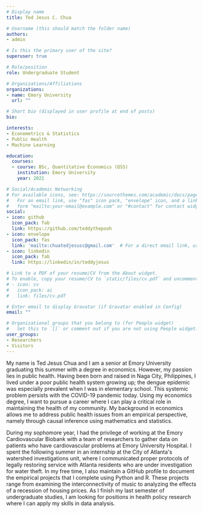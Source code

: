 ```yaml
---
# Display name
title: Ted Jesus C. Chua

# Username (this should match the folder name)
authors:
- admin

# Is this the primary user of the site?
superuser: true

# Role/position
role: Undergraduate Student

# Organizations/Affiliations
organizations:
- name: Emory University
  url: ""

# Short bio (displayed in user profile at end of posts)
bio:

interests:
- Econometrics & Statistics
- Public Health
- Machine Learning

education:
  courses:
  - course: BSc, Quantitative Economics (QSS)
    institution: Emory University
    year: 2021

# Social/Academic Networking
# For available icons, see: https://sourcethemes.com/academic/docs/page-builder/#icons
#   For an email link, use "fas" icon pack, "envelope" icon, and a link in the
#   form "mailto:your-email@example.com" or "#contact" for contact widget.
social:
- icon: github
  icon_pack: fab
  link: https://github.com/teddythepooh
- icon: envelope
  icon_pack: fas
  link: 'mailto:chuatedjesusc@gmail.com'  # For a direct email link, use "mailto:test@example.org".
- icon: linkedin
  icon_pack: fab
  link: https://linkedin/in/teddyjesus

# Link to a PDF of your resume/CV from the About widget.
# To enable, copy your resume/CV to `static/files/cv.pdf` and uncomment the lines below.
# - icon: cv
#   icon_pack: ai
#   link: files/cv.pdf

# Enter email to display Gravatar (if Gravatar enabled in Config)
email: ""

# Organizational groups that you belong to (for People widget)
#   Set this to `[]` or comment out if you are not using People widget.
user_groups:
- Researchers
- Visitors
---
```


My name is Ted Jesus Chua and I am a senior at Emory  University graduating this summer with a degree in economics. However, my passion lies in public health. Having been born and raised in Naga City, Philippines, I lived under a poor public health system growing up; the dengue epidemic was especially prevalent when I was in elementary school. This systemic problem persists with the COVID-19 pandemic today. Using my economics degree, I want to pursue a career where I can play a critical role in maintaining the health of my community. My background in economics allows me to address public health issues from an empirical perspective, namely through causal inference using mathematics and statistics.

During my sophomore year, I had the privilege of working at the Emory Cardiovascular Biobank with a team of researchers to gather data on patients who have cardiovascular problems at Emory University Hospital. I spent the following summer in an internship at the City of Atlanta's watershed investigations unit, where I communicated proper protocols of legally restoring service with Atlanta residents who are under investigation for water theft. In my free time, I also maintain a GitHub profile to document the empirical projects that I complete using Python and R. These projects range from examining the interconnectivity of music to analyzing the effects of a recession of housing prices. As I finish my last semester of undergraduate studies, I am looking for positions in health policy research where I can apply my skills in data analysis.
